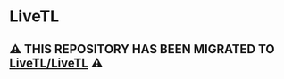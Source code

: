 # LiveTL

## ⚠ THIS REPOSITORY HAS BEEN MIGRATED TO [LiveTL/LiveTL](https://github.com/LiveTL/LiveTL) ⚠